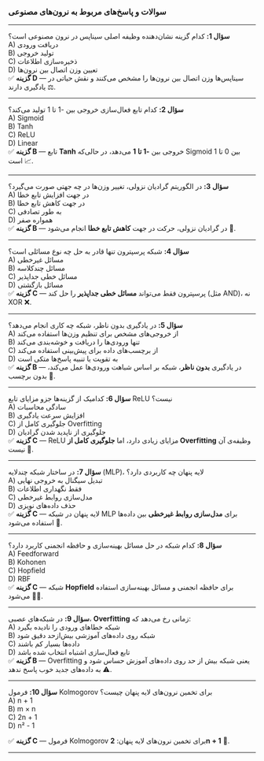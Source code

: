 ### سوالات و پاسخ‌های مربوط به نرون‌های مصنوعی

---

**سؤال 1:**
کدام گزینه نشان‌دهنده وظیفه اصلی سیناپس در نرون مصنوعی است؟  
A) دریافت ورودی  
B) تولید خروجی  
C) ذخیره‌سازی اطلاعات  
D) تعیین وزن اتصال بین نرون‌ها  
✅ **گزینه D** — سیناپس‌ها وزن اتصال بین نرون‌ها را مشخص می‌کنند و نقش حیاتی در یادگیری دارند ⚖️.

---

**سؤال 2:**
کدام تابع فعال‌سازی خروجی بین -1 تا 1 تولید می‌کند؟  
A) Sigmoid  
B) Tanh  
C) ReLU  
D) Linear  
✅ **گزینه B** — تابع **Tanh** خروجی بین **-1 تا 1** می‌دهد، در حالی‌که Sigmoid بین 0 تا 1 است 📈.

---

**سؤال 3:**
در الگوریتم گرادیان نزولی، تغییر وزن‌ها در چه جهتی صورت می‌گیرد؟  
A) در جهت افزایش تابع خطا  
B) در جهت کاهش تابع خطا  
C) به طور تصادفی  
D) همواره صفر  
✅ **گزینه B** — در گرادیان نزولی، حرکت در جهت **کاهش تابع خطا** انجام می‌شود 🔽.

---

**سؤال 4:**
شبکه پرسپترون تنها قادر به حل چه نوع مسائلی است؟  
A) مسائل غیرخطی  
B) مسائل چندکلاسه  
C) مسائل خطی جداپذیر  
D) مسائل بازگشتی  
✅ **گزینه C** — پرسپترون فقط می‌تواند **مسائل خطی جداپذیر** را حل کند (مثل AND)، نه XOR ❌.

---

**سؤال 5:**
در یادگیری بدون ناظر، شبکه چه کاری انجام می‌دهد؟  
A) از خروجی‌های مشخص برای تنظیم وزن‌ها استفاده می‌کند  
B) تنها ورودی‌ها را دریافت و خوشه‌بندی می‌کند  
C) از برچسب‌های داده برای پیش‌بینی استفاده می‌کند  
D) به تقویت یا تنبیه پاسخ‌ها متکی است  
✅ **گزینه B** — در یادگیری **بدون ناظر**، شبکه بر اساس شباهت ورودی‌ها عمل می‌کند، بدون برچسب 🧩.

---

**سؤال 6:**
کدامیک از گزینه‌ها جزو مزایای تابع ReLU نیست؟  
A) سادگی محاسبات  
B) افزایش سرعت یادگیری  
C) جلوگیری کامل از Overfitting  
D) جلوگیری از ناپدید شدن گرادیان  
✅ **گزینه C** — ReLU مزایای زیادی دارد، اما **جلوگیری کامل از Overfitting** وظیفه‌ی آن نیست 🚫.

---

**سؤال 7:**
در ساختار شبکه چندلایه (MLP)، لایه پنهان چه کاربردی دارد؟  
A) تبدیل سیگنال به خروجی نهایی  
B) فقط نگهداری اطلاعات  
C) مدل‌سازی روابط غیرخطی  
D) حذف داده‌های نویزی  
✅ **گزینه C** — لایه پنهان در شبکه MLP برای **مدل‌سازی روابط غیرخطی** بین داده‌ها استفاده می‌شود 🧠.

---

**سؤال 8:**
کدام شبکه در حل مسائل بهینه‌سازی و حافظه انجمنی کاربرد دارد؟  
A) Feedforward  
B) Kohonen  
C) Hopfield  
D) RBF  
✅ **گزینه C** — شبکه **Hopfield** برای حافظه انجمنی و مسائل بهینه‌سازی استفاده می‌شود 💾🔁.

---

**سؤال 9:**
در شبکه‌های عصبی، **Overfitting** زمانی رخ می‌دهد که:  
A) شبکه خطاهای ورودی را نادیده بگیرد  
B) شبکه روی داده‌های آموزشی بیش‌ازحد دقیق شود  
C) داده‌ها بسیار کم باشند  
D) تابع فعال‌سازی اشتباه انتخاب شده باشد  
✅ **گزینه B** — Overfitting یعنی شبکه بیش از حد روی داده‌های آموزش حساس شود و به داده‌های جدید خوب پاسخ ندهد ⚠️.

---

**سؤال 10:**
فرمول Kolmogorov برای تخمین نرون‌های لایه پنهان چیست؟  
A) n + 1  
B) m × n  
C) 2n + 1  
D) n² - 1  

✅ **گزینه C** — فرمول Kolmogorov برای تخمین نرون‌های لایه پنهان: **2n + 1** 📐.

---
